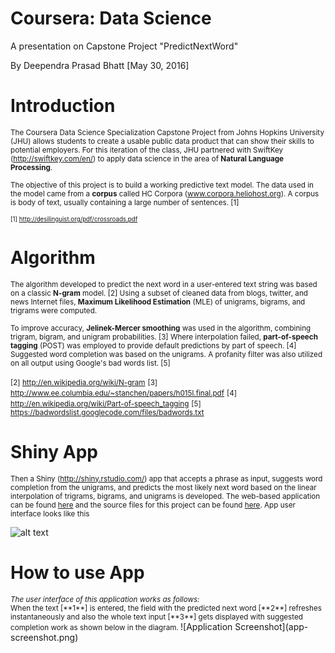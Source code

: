 Coursera: Data Science
=============================================
A presentation on Capstone Project "PredictNextWord"

By Deependra Prasad Bhatt [May 30, 2016]

Introduction
========================================================

<small> The Coursera Data Science Specialization Capstone Project from Johns Hopkins University (JHU) allows 
students to create a usable public data product that can show their skills to potential 
employers. For this iteration of the class, JHU partnered with SwiftKey 
(http://swiftkey.com/en/) to apply data science in the area of **Natural Language Processing**.

The objective of this project is to build a working predictive text model. The data used in the 
model came from a **corpus** called HC Corpora (www.corpora.heliohost.org). A corpus is body of text, 
usually containing a large number of sentences. [1]

<small>[1] http://desilinguist.org/pdf/crossroads.pdf</small></small>

Algorithm
========================================================

<small>The algorithm developed to predict the next word in a user-entered text string was based on a 
classic **N-gram** model. [2] Using a subset of cleaned data from blogs, twitter, and news 
Internet files, **Maximum Likelihood Estimation** (MLE) of unigrams, bigrams, and trigrams were computed.

To improve accuracy, **Jelinek-Mercer smoothing** was used in the algorithm, combining 
trigram, bigram, and unigram probabilities. [3] Where interpolation failed, 
**part-of-speech tagging** (POST) was employed to provide default predictions by part of 
speech. [4] Suggested word completion was based on the unigrams. A profanity filter was also utilized 
on all output using Google's bad words list. [5]</small>

<small>[2] http://en.wikipedia.org/wiki/N-gram</small>
<small>[3] http://www.ee.columbia.edu/~stanchen/papers/h015l.final.pdf</small>
<small>[4] http://en.wikipedia.org/wiki/Part-of-speech_tagging</small>
<small>[5] https://badwordslist.googlecode.com/files/badwords.txt</small></small>


Shiny App
========================================================

<small> Then a Shiny (http://shiny.rstudio.com/) app that accepts a 
phrase as input, suggests word completion from the unigrams, and predicts the most likely next word based 
on the linear interpolation of trigrams, bigrams, and unigrams is developed. The web-based application can be found <a href="https://gkgm.shinyapps.io/PredictNextWord/"> here</a> and the source files for this project can be found <a href="https://github.com/gkgm/Capstone_Milestone_Project"> here</a>. App user interface looks like this </small>

![alt text](Capstone.png)

How to use App
========================================================
<small>
<i>The user interface of this application works as follows: </i> <br>
When the text [**1**] is entered, the field with the predicted next word [**2**] refreshes instantaneously and  also the whole text input [**3**] gets displayed with suggested completion work as shown below in the diagram.
</small>
![Application Screenshot](app-screenshot.png)

